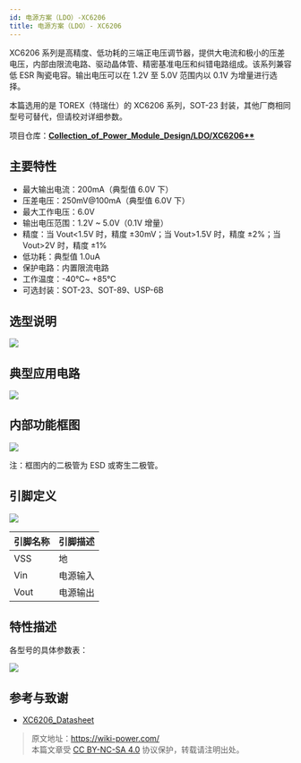 ```yaml
---
id: 电源方案（LDO）-XC6206
title: 电源方案（LDO）- XC6206
---
```


XC6206 系列是高精度、低功耗的三端正电压调节器，提供大电流和极小的压差电压，内部由限流电路、驱动晶体管、精密基准电压和纠错电路组成。该系列兼容低 ESR 陶瓷电容。输出电压可以在 1.2V 至 5.0V 范围内以 0.1V 为增量进行选择。

本篇选用的是 TOREX（特瑞仕）的 XC6206 系列，SOT-23 封装，其他厂商相同型号可替代，但请校对详细参数。

项目仓库：**[Collection_of_Power_Module_Design/LDO/XC6206**](https://github.com/linyuxuanlin/Collection_of_Power_Module_Design/tree/main/LDO/XC6206)**

## 主要特性

- 最大输出电流：200mA（典型值 6.0V 下）
- 压差电压：250mV@100mA（典型值 6.0V 下）
- 最大工作电压：6.0V
- 输出电压范围：1.2V ~ 5.0V（0.1V 增量）
- 精度：当 Vout<1.5V 时，精度 ±30mV；当 Vout>1.5V 时，精度 ±2%；当 Vout>2V 时，精度 ±1%
- 低功耗：典型值 1.0uA
- 保护电路：内置限流电路
- 工作温度：-40℃~ +85℃
- 可选封装：SOT-23、SOT-89、USP-6B

## 选型说明

![](https://wiki-media-1253965369.cos.ap-guangzhou.myqcloud.com/img/20220420102910.png)

## 典型应用电路

![](https://wiki-media-1253965369.cos.ap-guangzhou.myqcloud.com/img/20220420102323.png)

## 内部功能框图

![](https://wiki-media-1253965369.cos.ap-guangzhou.myqcloud.com/img/20220420102514.png)

注：框图内的二极管为 ESD 或寄生二极管。

## 引脚定义

![](https://wiki-media-1253965369.cos.ap-guangzhou.myqcloud.com/img/20220420103005.png)

| 引脚名称 | 引脚描述 |
| -------- | -------- |
| VSS      | 地       |
| Vin      | 电源输入 |
| Vout     | 电源输出 |

## 特性描述

各型号的具体参数表：

![](https://wiki-media-1253965369.cos.ap-guangzhou.myqcloud.com/img/20220420103738.png)

## 参考与致谢

- [XC6206_Datasheet](https://www.torexsemi.com/file/xc6206/XC6206.pdf)

> 原文地址：<https://wiki-power.com/>  
> 本篇文章受 [CC BY-NC-SA 4.0](https://creativecommons.org/licenses/by/4.0/deed.zh) 协议保护，转载请注明出处。
